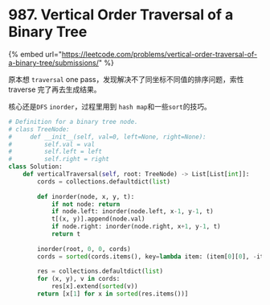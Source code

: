 # 987. Vertical Order Traversal of a Binary Tree

{% embed url="https://leetcode.com/problems/vertical-order-traversal-of-a-binary-tree/submissions/" %}

原本想 `traversal` one pass，发现解决不了同坐标不同值的排序问题，索性 traverse 完了再去生成结果。

核心还是`DFS` `inorder`，过程里用到 `hash map`和一些`sort`的技巧。

```python
# Definition for a binary tree node.
# class TreeNode:
#     def __init__(self, val=0, left=None, right=None):
#         self.val = val
#         self.left = left
#         self.right = right
class Solution:
    def verticalTraversal(self, root: TreeNode) -> List[List[int]]:
        cords = collections.defaultdict(list)
        
        def inorder(node, x, y, t):
            if not node: return
            if node.left: inorder(node.left, x-1, y-1, t)
            t[(x, y)].append(node.val)
            if node.right: inorder(node.right, x+1, y-1, t)
            return t
        
        inorder(root, 0, 0, cords)
        cords = sorted(cords.items(), key=lambda item: (item[0][0], -item[0][1]))
        
        res = collections.defaultdict(list)
        for (x, y), v in cords:
            res[x].extend(sorted(v))
        return [x[1] for x in sorted(res.items())]
```

